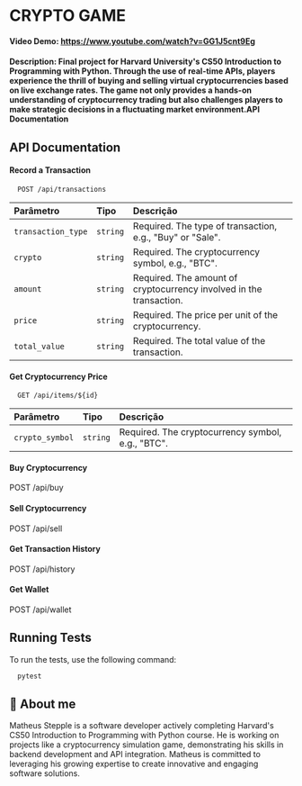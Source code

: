  # CRYPTO GAME
  #### Video Demo: https://www.youtube.com/watch?v=GG1J5cnt9Eg
  #### Description: Final project for Harvard University's CS50 Introduction to Programming with Python. Through the use of real-time APIs, players experience the thrill of buying and selling virtual cryptocurrencies based on live exchange rates. The game not only provides a hands-on understanding of cryptocurrency trading but also challenges players to make strategic decisions in a fluctuating market environment.API Documentation



## API Documentation

#### Record a Transaction

```http
  POST /api/transactions
```

| Parâmetro   | Tipo       | Descrição                           |
| :---------- | :--------- | :---------------------------------- |
| `transaction_type` | `string` | Required. The type of transaction, e.g., "Buy" or "Sale". |
| `crypto` | `string` | Required. The cryptocurrency symbol, e.g., "BTC". |
| `amount` | `string` | Required. The amount of cryptocurrency involved in the transaction. |
| `price` | `string` | Required. The price per unit of the cryptocurrency. |
| `total_value` | `string` | Required. The total value of the transaction. |


#### Get Cryptocurrency Price

```http
  GET /api/items/${id}
```

| Parâmetro   | Tipo       | Descrição                                   |
| :---------- | :--------- | :------------------------------------------ |
| `crypto_symbol`      | `string` | Required. The cryptocurrency symbol, e.g., "BTC". |

#### Buy Cryptocurrency
POST /api/buy
#### Sell Cryptocurrency
POST /api/sell
#### Get Transaction History
POST /api/history
#### Get Wallet
POST /api/wallet


## Running Tests

To run the tests, use the following command:

```bash
  pytest
```


## 🚀 About me
Matheus Stepple is a software developer actively completing Harvard's CS50 Introduction to Programming with Python course. He is working on projects like a cryptocurrency simulation game, demonstrating his skills in backend development and API integration. Matheus is committed to leveraging his growing expertise to create innovative and engaging software solutions.


